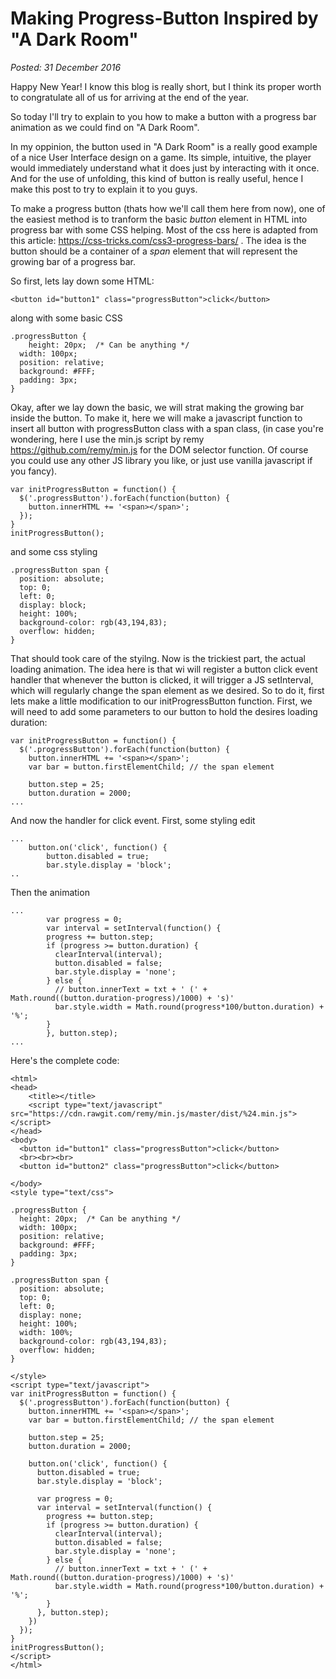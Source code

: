 Making Progress-Button Inspired by "A Dark Room"
===============================================
_Posted: 31 December 2016_

Happy New Year! I know this blog is really short, but I think its proper worth to congratulate all of us for arriving at the end of the year.

So today I'll try to explain to you how to make a button with a progress bar animation as we could find on "A Dark Room".

In my oppinion, the button used in "A Dark Room" is a really good example of a nice User Interface design on a game. Its simple, intuitive, the player would immediately understand what it does just by interacting with it once. And for the use of unfolding, this kind of button is really useful, hence I make this post to try to explain it to you guys.

To make a progress button (thats how we'll call them here from now), one of the easiest method is to tranform the basic _button_ element in HTML into progress bar with some CSS helping. Most of the css here is adapted from this article: https://css-tricks.com/css3-progress-bars/ . The idea is the button should be a container of a _span_ element that will represent the growing bar of a progress bar.

So first, lets lay down some HTML:

```
<button id="button1" class="progressButton">click</button>
```

along with some basic CSS
```
.progressButton {
	height: 20px;  /* Can be anything */
  width: 100px;
  position: relative;
  background: #FFF;
  padding: 3px;
}
```

Okay, after we lay down the basic, we will strat making the growing bar inside the button. To make it, here we will make a javascript function to insert all button with progressButton class with a span class, (in case you're wondering, here I use the min.js script by remy https://github.com/remy/min.js for the DOM selector function. Of course you could use any other JS library you like, or just use vanilla javascript if you fancy).

```
var initProgressButton = function() {
  $('.progressButton').forEach(function(button) {
    button.innerHTML += '<span></span>';
  });
}
initProgressButton();
```

and some css styling
```
.progressButton span {
  position: absolute;
  top: 0;
  left: 0;
  display: block;
  height: 100%;
  background-color: rgb(43,194,83);
  overflow: hidden;
}
```

That should took care of the styilng. Now is the trickiest part, the actual loading animation. The idea here is that wi will register a button click event handler that whenever the button is clicked, it will trigger a JS setInterval, which will regularly change the span element as we desired. So to do it, first lets make a little modification to our initProgressButton function. First, we will need to add some parameters to our button to hold the desires loading duration:

```
var initProgressButton = function() {
  $('.progressButton').forEach(function(button) {
    button.innerHTML += '<span></span>';
    var bar = button.firstElementChild; // the span element

    button.step = 25;
    button.duration = 2000;
...
```

And now the handler for click event. First, some styling edit
```
...
	button.on('click', function() {
		button.disabled = true;
		bar.style.display = 'block';
..
```

Then the animation
```
...
		var progress = 0;
		var interval = setInterval(function() {
		progress += button.step;
		if (progress >= button.duration) {
		  clearInterval(interval);
		  button.disabled = false;
		  bar.style.display = 'none';
		} else {
		  // button.innerText = txt + ' (' + Math.round((button.duration-progress)/1000) + 's)'
		  bar.style.width = Math.round(progress*100/button.duration) + '%';
		}
		}, button.step);
...
```

Here's the complete code:
```
<html>
<head>
	<title></title>
	<script type="text/javascript" src="https://cdn.rawgit.com/remy/min.js/master/dist/%24.min.js"></script>
</head>
<body>
  <button id="button1" class="progressButton">click</button>
  <br><br><br>
  <button id="button2" class="progressButton">click</button>

</body>
<style type="text/css">

.progressButton {
  height: 20px;  /* Can be anything */
  width: 100px;
  position: relative;
  background: #FFF;
  padding: 3px;
}

.progressButton span {
  position: absolute;
  top: 0;
  left: 0;
  display: none;
  height: 100%;
  width: 100%;
  background-color: rgb(43,194,83);
  overflow: hidden;
}

</style>
<script type="text/javascript">
var initProgressButton = function() {
  $('.progressButton').forEach(function(button) {
    button.innerHTML += '<span></span>';
    var bar = button.firstElementChild; // the span element

    button.step = 25;
    button.duration = 2000;

    button.on('click', function() {
      button.disabled = true;
      bar.style.display = 'block';

      var progress = 0;
      var interval = setInterval(function() {
        progress += button.step;
        if (progress >= button.duration) {
          clearInterval(interval);
          button.disabled = false;
          bar.style.display = 'none';
        } else {
          // button.innerText = txt + ' (' + Math.round((button.duration-progress)/1000) + 's)'
          bar.style.width = Math.round(progress*100/button.duration) + '%';
        }
      }, button.step);
    })
  });
}
initProgressButton();
</script>
</html>
```